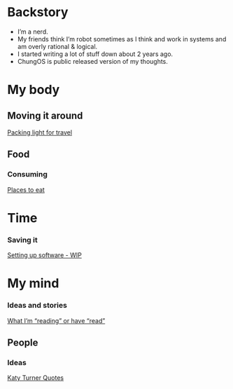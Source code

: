 # Backstory
* I’m a nerd.
* My friends think I’m robot sometimes as I think and work in systems and am overly rational & logical.
* I started writing a lot of stuff down about 2 years ago.
* ChungOS is public released version of my thoughts.


# My body
## Moving it around
[Packing light for travel](/Packing-for-travel.md) <br/>

## Food
### Consuming
[Places to eat](/Places-to-eat.md) <br/>


# Time
### Saving it
[Setting up software - WIP](/setup.md) <br/>


# My mind
### Ideas and stories
[What I’m “reading” or have “read”](https://www.goodreads.com/review/list/5194707-andy-chung) <br/>


## People
### Ideas
[Katy Turner Quotes](/kat0.md) <br/>
